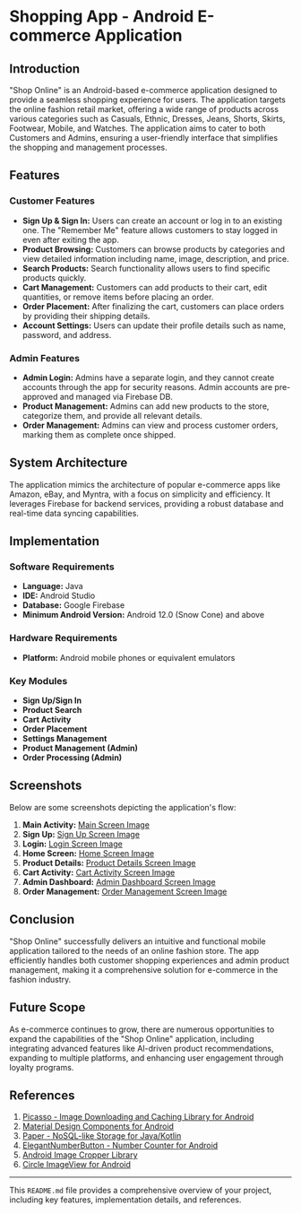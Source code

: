 # Shopping App - Android E-commerce Application

## Introduction

"Shop Online" is an Android-based e-commerce application designed to provide a seamless shopping experience for users. The application targets the online fashion retail market, offering a wide range of products across various categories such as Casuals, Ethnic, Dresses, Jeans, Shorts, Skirts, Footwear, Mobile, and Watches. The application aims to cater to both Customers and Admins, ensuring a user-friendly interface that simplifies the shopping and management processes.

## Features

### Customer Features
- **Sign Up & Sign In:** Users can create an account or log in to an existing one. The "Remember Me" feature allows customers to stay logged in even after exiting the app.
- **Product Browsing:** Customers can browse products by categories and view detailed information including name, image, description, and price.
- **Search Products:** Search functionality allows users to find specific products quickly.
- **Cart Management:** Customers can add products to their cart, edit quantities, or remove items before placing an order.
- **Order Placement:** After finalizing the cart, customers can place orders by providing their shipping details.
- **Account Settings:** Users can update their profile details such as name, password, and address.

### Admin Features
- **Admin Login:** Admins have a separate login, and they cannot create accounts through the app for security reasons. Admin accounts are pre-approved and managed via Firebase DB.
- **Product Management:** Admins can add new products to the store, categorize them, and provide all relevant details.
- **Order Management:** Admins can view and process customer orders, marking them as complete once shipped.

## System Architecture

The application mimics the architecture of popular e-commerce apps like Amazon, eBay, and Myntra, with a focus on simplicity and efficiency. It leverages Firebase for backend services, providing a robust database and real-time data syncing capabilities.

## Implementation

### Software Requirements
- **Language:** Java
- **IDE:** Android Studio
- **Database:** Google Firebase
- **Minimum Android Version:** Android 12.0 (Snow Cone) and above

### Hardware Requirements
- **Platform:** Android mobile phones or equivalent emulators

### Key Modules
- **Sign Up/Sign In**
- **Product Search**
- **Cart Activity**
- **Order Placement**
- **Settings Management**
- **Product Management (Admin)**
- **Order Processing (Admin)**

## Screenshots

Below are some screenshots depicting the application's flow:

1. **Main Activity:** [Main Screen Image](https://github.com/arjunnrajput/Shop-Online/blob/38151558f87a5ec5068d0bcf9c69b7f6c7792cee/Screenshots/Main.jpg)
2. **Sign Up:** [Sign Up Screen Image](https://github.com/arjunnrajput/Shop-Online/blob/38151558f87a5ec5068d0bcf9c69b7f6c7792cee/Screenshots/registraion.jpg)
3. **Login:** [Login Screen Image](https://github.com/arjunnrajput/Shop-Online/blob/38151558f87a5ec5068d0bcf9c69b7f6c7792cee/Screenshots/Customer_login.jpg)
4. **Home Screen:** [Home Screen Image](https://github.com/arjunnrajput/Shop-Online/blob/38151558f87a5ec5068d0bcf9c69b7f6c7792cee/Screenshots/IMG-20240822-WA0003%20(1).jpg)
5. **Product Details:** [Product Details Screen Image](https://github.com/arjunnrajput/Shop-Online/blob/38151558f87a5ec5068d0bcf9c69b7f6c7792cee/Screenshots/IMG-20240822-WA0006%20(1).jpg)
6. **Cart Activity:** [Cart Activity Screen Image](https://github.com/arjunnrajput/Shop-Online/blob/433720f5a3a1b748791000ce1e06c7b953f7e08c/Screenshots/IMG-20240822-WA0007%20(1).jpg)
7. **Admin Dashboard:** [Admin Dashboard Screen Image](https://github.com/arjunnrajput/Shop-Online/blob/38151558f87a5ec5068d0bcf9c69b7f6c7792cee/Screenshots/IMG-20240822-WA0008%20(1).jpg)
8. **Order Management:** [Order Management Screen Image](https://github.com/arjunnrajput/Shop-Online/blob/38151558f87a5ec5068d0bcf9c69b7f6c7792cee/Screenshots/IMG-20240822-WA0010%20(1).jpg)

## Conclusion

"Shop Online" successfully delivers an intuitive and functional mobile application tailored to the needs of an online fashion store. The app efficiently handles both customer shopping experiences and admin product management, making it a comprehensive solution for e-commerce in the fashion industry.

## Future Scope

As e-commerce continues to grow, there are numerous opportunities to expand the capabilities of the "Shop Online" application, including integrating advanced features like AI-driven product recommendations, expanding to multiple platforms, and enhancing user engagement through loyalty programs.

## References

1. [Picasso - Image Downloading and Caching Library for Android](https://github.com/square/picasso)
2. [Material Design Components for Android](https://github.com/rey5137/material)
3. [Paper - NoSQL-like Storage for Java/Kotlin](https://github.com/pilgr/Paper)
4. [ElegantNumberButton - Number Counter for Android](https://github.com/ashik94vc/ElegantNumberButton)
5. [Android Image Cropper Library](https://github.com/ArthurHub/Android-Image-Cropper)
6. [Circle ImageView for Android](https://github.com/hdodenhof/CircleImageView)

---

This `README.md` file provides a comprehensive overview of your project, including key features, implementation details, and references.

